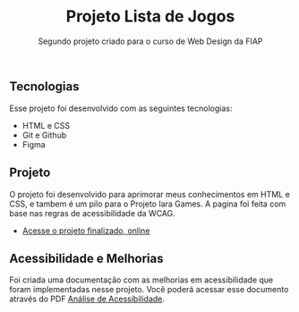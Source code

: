 <h1 align="center"> Projeto Lista de Jogos </h1>

<p align="center">
Segundo projeto criado para o curso de Web Design da FIAP
</p>

<br>

## Tecnologias

Esse projeto foi desenvolvido com as seguintes tecnologias:

- HTML e CSS
- Git e Github
- Figma

## Projeto

O projeto foi desenvolvido para aprimorar meus conhecimentos em HTML e CSS, e tambem é um pilo para o Projeto Iara Games. A pagina foi feita com base nas regras de acessibilidade da WCAG.

- [Acesse o projeto finalizado, online](https://geduarte01.github.io/Projeto-Lista-de-jogos/)


## Acessibilidade e Melhorias

Foi criada uma documentação com as melhorias em acessibilidade que foram implementadas nesse projeto. Você poderá acessar esse documento através do PDF [Análise de Acessibilidade](./analise%20de%20acessibilidade/Análise%20de%20acessibilidade%20-%20Atividade%202.pdf).
